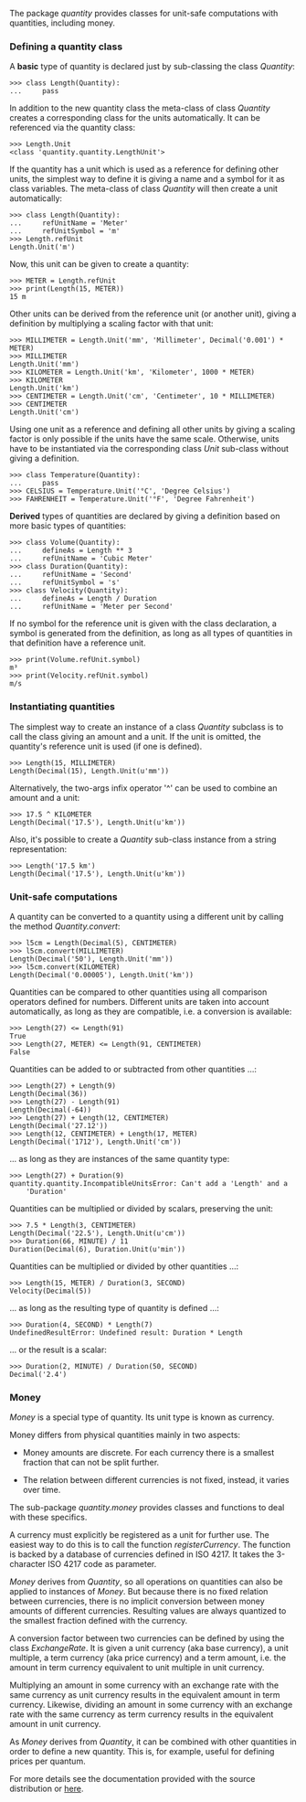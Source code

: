 The package _quantity_ provides classes for unit-safe computations with
quantities, including money.

### Defining a quantity class

A **basic** type of quantity is declared just by sub-classing the class
_Quantity_:

    >>> class Length(Quantity):
    ...     pass

In addition to the new quantity class the meta-class of class _Quantity_
creates a corresponding class for the units automatically. It can be
referenced via the quantity class:

    >>> Length.Unit
    <class 'quantity.quantity.LengthUnit'>

If the quantity has a unit which is used as a reference for defining other
units, the simplest way to define it is giving a name and a symbol for it as
class variables. The meta-class of class _Quantity_ will then create a unit
automatically:

    >>> class Length(Quantity):
    ...     refUnitName = 'Meter'
    ...     refUnitSymbol = 'm'
    >>> Length.refUnit
    Length.Unit('m')

Now, this unit can be given to create a quantity:

    >>> METER = Length.refUnit
    >>> print(Length(15, METER))
    15 m

Other units can be derived from the reference unit (or another unit), giving
a definition by multiplying a scaling factor with that unit:

    >>> MILLIMETER = Length.Unit('mm', 'Millimeter', Decimal('0.001') * METER)
    >>> MILLIMETER
    Length.Unit('mm')
    >>> KILOMETER = Length.Unit('km', 'Kilometer', 1000 * METER)
    >>> KILOMETER
    Length.Unit('km')
    >>> CENTIMETER = Length.Unit('cm', 'Centimeter', 10 * MILLIMETER)
    >>> CENTIMETER
    Length.Unit('cm')

Using one unit as a reference and defining all other units by giving
a scaling factor is only possible if the units have the same scale. Otherwise,
units have to be instantiated via the corresponding class _Unit_ sub-class
without giving a definition.

    >>> class Temperature(Quantity):
    ...     pass
    >>> CELSIUS = Temperature.Unit('°C', 'Degree Celsius')
    >>> FAHRENHEIT = Temperature.Unit('°F', 'Degree Fahrenheit')

**Derived** types of quantities are declared by giving a definition based on
more basic types of quantities:

    >>> class Volume(Quantity):
    ...     defineAs = Length ** 3
    ...     refUnitName = 'Cubic Meter'
    >>> class Duration(Quantity):
    ...     refUnitName = 'Second'
    ...     refUnitSymbol = 's'
    >>> class Velocity(Quantity):
    ...     defineAs = Length / Duration
    ...     refUnitName = 'Meter per Second'

If no symbol for the reference unit is given with the class declaration, a
symbol is generated from the definition, as long as all types of quantities
in that definition have a reference unit.

    >>> print(Volume.refUnit.symbol)
    m³
    >>> print(Velocity.refUnit.symbol)
    m/s

### Instantiating quantities

The simplest way to create an instance of a class _Quantity_ subclass is to
call the class giving an amount and a unit. If the unit is omitted, the
quantity's reference unit is used (if one is defined).

    >>> Length(15, MILLIMETER)
    Length(Decimal(15), Length.Unit(u'mm'))

Alternatively, the two-args infix operator '^' can be used to combine an
amount and a unit:

    >>> 17.5 ^ KILOMETER
    Length(Decimal('17.5'), Length.Unit(u'km'))

Also, it's possible to create a _Quantity_ sub-class instance from a string
representation:

    >>> Length('17.5 km')
    Length(Decimal('17.5'), Length.Unit(u'km'))

### Unit-safe computations

A quantity can be converted to a quantity using a different unit by calling
the method _Quantity.convert_:

    >>> l5cm = Length(Decimal(5), CENTIMETER)
    >>> l5cm.convert(MILLIMETER)
    Length(Decimal('50'), Length.Unit('mm'))
    >>> l5cm.convert(KILOMETER)
    Length(Decimal('0.00005'), Length.Unit('km'))

Quantities can be compared to other quantities using all comparison operators
defined for numbers. Different units are taken into account automatically, as
long as they are compatible, i.e. a conversion is available:

    >>> Length(27) <= Length(91)
    True
    >>> Length(27, METER) <= Length(91, CENTIMETER)
    False

Quantities can be added to or subtracted from other quantities …:

    >>> Length(27) + Length(9)
    Length(Decimal(36))
    >>> Length(27) - Length(91)
    Length(Decimal(-64))
    >>> Length(27) + Length(12, CENTIMETER)
    Length(Decimal('27.12'))
    >>> Length(12, CENTIMETER) + Length(17, METER)
    Length(Decimal('1712'), Length.Unit('cm'))

… as long as they are instances of the same quantity type:

    >>> Length(27) + Duration(9)
    quantity.quantity.IncompatibleUnitsError: Can't add a 'Length' and a
        'Duration'

Quantities can be multiplied or divided by scalars, preserving the unit:

    >>> 7.5 * Length(3, CENTIMETER)
    Length(Decimal('22.5'), Length.Unit(u'cm'))
    >>> Duration(66, MINUTE) / 11
    Duration(Decimal(6), Duration.Unit(u'min'))

Quantities can be multiplied or divided by other quantities …:

    >>> Length(15, METER) / Duration(3, SECOND)
    Velocity(Decimal(5))

… as long as the resulting type of quantity is defined …:

    >>> Duration(4, SECOND) * Length(7)
    UndefinedResultError: Undefined result: Duration * Length

… or the result is a scalar:

    >>> Duration(2, MINUTE) / Duration(50, SECOND)
    Decimal('2.4')

### Money

_Money_ is a special type of quantity. Its unit type is known as currency.

Money differs from physical quantities mainly in two aspects:

* Money amounts are discrete. For each currency there is a smallest fraction
  that can not be split further.

* The relation between different currencies is not fixed, instead, it varies
  over time.

The sub-package _quantity.money_ provides classes and functions to deal
with these specifics.

A currency must explicitly be registered as a unit for further use. The
easiest way to do this is to call the function _registerCurrency_. The
function is backed by a database of currencies defined in ISO 4217. It takes
the 3-character ISO 4217 code as parameter.

_Money_ derives from _Quantity_, so all operations on quantities can also be
applied to instances of _Money_. But because there is no fixed relation
between currencies, there is no implicit conversion between money amounts of
different currencies. Resulting values are always quantized to the smallest
fraction defined with the currency.

A conversion factor between two currencies can be defined by using the
class _ExchangeRate_. It is given a unit currency (aka base currency), a unit
multiple, a term currency (aka price currency) and a term amount, i.e. the
amount in term currency equivalent to unit multiple in unit currency.

Multiplying an amount in some currency with an exchange rate with the same
currency as unit currency results in the equivalent amount in term currency.
Likewise, dividing an amount in some currency with an exchange rate with the
same currency as term currency results in the equivalent amount in unit
currency.

As _Money_ derives from _Quantity_, it can be combined with other quantities
in order to define a new quantity. This is, for example, useful for defining
prices per quantum.

For more details see the documentation provided with the source distribution
or [here](http://pythonhosted.org/quantity).
